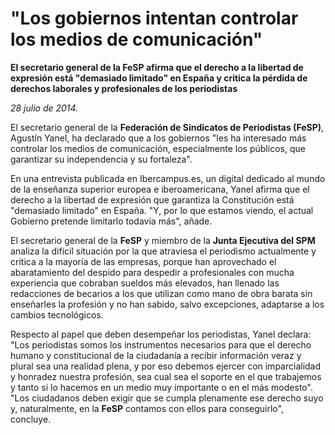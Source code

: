 # "Los gobiernos intentan controlar los medios de comunicación"

**El secretario general de la FeSP afirma que el derecho a la libertad de expresión está "demasiado limitado" en España y critica la pérdida de derechos laborales y profesionales de los periodistas**

*28 julio de 2014.*

El secretario general de la **Federación de Sindicatos de Periodistas (FeSP)**, Agustín Yanel, ha declarado que a los gobiernos "les ha interesado más controlar los medios de comunicación, especialmente los públicos, que garantizar su independencia y su fortaleza".

En una entrevista publicada en Ibercampus.es, un digital dedicado al mundo de la enseñanza superior europea e iberoamericana, Yanel afirma que el derecho a la libertad de expresión que garantiza la Constitución está "demasiado limitado" en España. "Y, por lo que estamos viendo, el actual Gobierno pretende limitarlo todavía más", añade.

El secretario general de la **FeSP** y miembro de la **Junta Ejecutiva del SPM** analiza la difícil situación por la que atraviesa el periodismo actualmente y critica a la mayoría de las empresas, porque han aprovechado el abaratamiento del despido para despedir a profesionales con mucha experiencia que cobraban sueldos más elevados, han llenado las redacciones de becarios a los que utilizan como mano de obra barata sin enseñarles la profesión y no han sabido, salvo excepciones, adaptarse a los cambios tecnológicos.

Respecto al papel que deben desempeñar los periodistas, Yanel declara: "Los periodistas somos los instrumentos necesarios para que el derecho humano y constitucional de la ciudadanía a recibir información veraz y plural sea una realidad plena, y por eso debemos ejercer con imparcialidad y honradez nuestra profesión, sea cual sea el soporte en el que trabajemos y tanto si lo hacemos en un medio muy importante o en el más modesto". "Los ciudadanos deben exigir que se cumpla plenamente ese derecho suyo y, naturalmente, en la **FeSP** contamos con ellos para conseguirlo", concluye.

